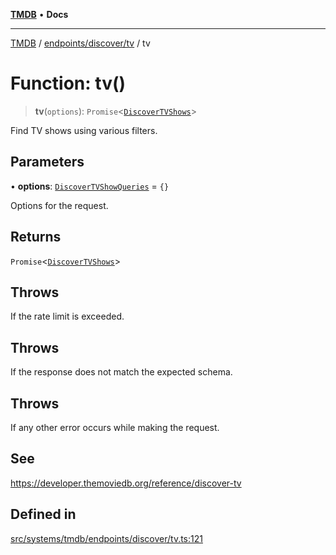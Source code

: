 [**TMDB**](../../../../README.md) • **Docs**

***

[TMDB](../../../../README.md) / [endpoints/discover/tv](../README.md) / tv

# Function: tv()

> **tv**(`options`): `Promise`\<[`DiscoverTVShows`](../../../../structs/Schemas/type-aliases/DiscoverTVShows.md)\>

Find TV shows using various filters.

## Parameters

• **options**: [`DiscoverTVShowQueries`](../type-aliases/DiscoverTVShowQueries.md) = `{}`

Options for the request.

## Returns

`Promise`\<[`DiscoverTVShows`](../../../../structs/Schemas/type-aliases/DiscoverTVShows.md)\>

## Throws

If the rate limit is exceeded.

## Throws

If the response does not match the expected schema.

## Throws

If any other error occurs while making the request.

## See

https://developer.themoviedb.org/reference/discover-tv

## Defined in

[src/systems/tmdb/endpoints/discover/tv.ts:121](https://github.com/Norviah/media-hub/blob/65ee01fce9c30692d28d2f4e608ea7f18b4d7381/src/systems/tmdb/endpoints/discover/tv.ts#L121)
